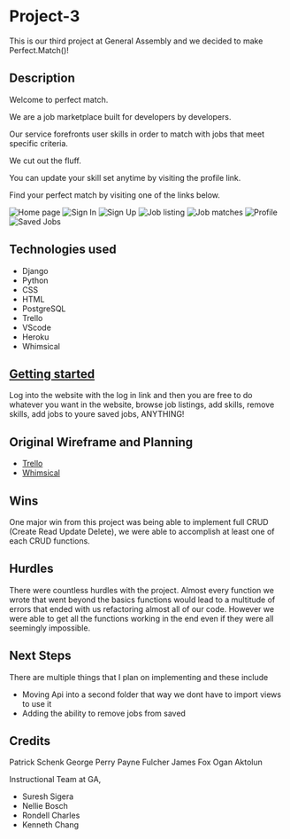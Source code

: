 # Project-3
This is our third project at General Assembly and we decided to make Perfect.Match()! 

## Description 
Welcome to perfect match.

We are a job marketplace built for developers by developers.

Our service forefronts user skills in order to match with jobs that meet specific criteria.

We cut out the fluff.

You can update your skill set anytime by visiting the profile link.

Find your perfect match by visiting one of the links below.

![Home page](https://imgur.com/gallery/bLrARnP)
![Sign In](https://imgur.com/gallery/6lUvU3x)
![Sign Up](https://i.imgur.com/yQ0Wr0O.png)
![Job listing](https://imgur.com/gallery/d38pbtF)
![Job matches](https://imgur.com/gallery/ATyMySV)
![Profile](https://imgur.com/gallery/ag49iVX)
![Saved Jobs](https://i.imgur.com/QL1eaql.png)


## Technologies used 
* Django
* Python
* CSS
* HTML
* PostgreSQL
* Trello
* VScode
* Heroku
* Whimsical


## [Getting started ](http://example.com "Title")
Log into the website with the log in link and then you are free to do whatever you want in the website, browse job listings, add skills, remove skills, add jobs to youre saved jobs, ANYTHING!

## Original Wireframe and Planning 
* [Trello](https://trello.com/b/YbLVf3RD/project-3#)
* [Whimsical](https://whimsical.com/crud-grand-garage-4KdaPAfvXYjCUS8wwc8yUG)

## Wins 
One major win from this project was being able to implement full CRUD (Create Read Update Delete), we were able to accomplish at least one of each CRUD functions.


## Hurdles 
There were countless hurdles with the project. Almost every function we wrote that went beyond the basics functions would lead to a multitude of errors that ended with us refactoring almost all of our code. However we were able to get all the functions working in the end even if they were all seemingly impossible.

## Next Steps 
There are multiple things that I plan on implementing and these include 
* Moving Api into a second folder that way we dont have to import views to use it 
* Adding the ability to remove jobs from saved 

## Credits 
Patrick Schenk
George Perry 
Payne Fulcher 
James Fox 
Ogan Aktolun

Instructional Team at GA, 
* Suresh Sigera 
* Nellie Bosch 
* Rondell Charles 
* Kenneth Chang

